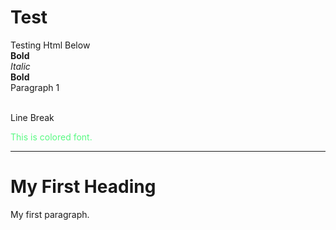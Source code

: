 # Test
Testing Html Below
<br>
<b>Bold </b>
<br>
<i>Italic</i>
<br>
**Bold**
<br>
<p1>Paragraph 1<p1>

<br> Line Break <br>


<font color="#58FA82">This is colored font.</font>

************

<!DOCTYPE html>
<html>
<head>
<title>Page Title</title>
</head>
<body>

<h1>My First Heading</h1>
<p>My first paragraph.</p>

</body>
</html>
